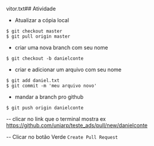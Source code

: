  vitor.txt## Atividade

- Atualizar a cópia local
```
$ git checkout master 
$ git pull origin master
```

- criar uma nova branch com seu nome
```
$ git checkout -b danielconte
```
- criar e adicionar um arquivo com seu nome
```
$ git add daniel.txt
$ git commit -m 'meu arquivo novo'
```
- mandar a branch pro github
```
$ git push origin danielconte
```
-- clicar no link que o terminal mostra 
ex https://github.com/uniarp/teste_ads/pull/new/danielconte

-- Clicar no botão Verde `Create Pull Request`

